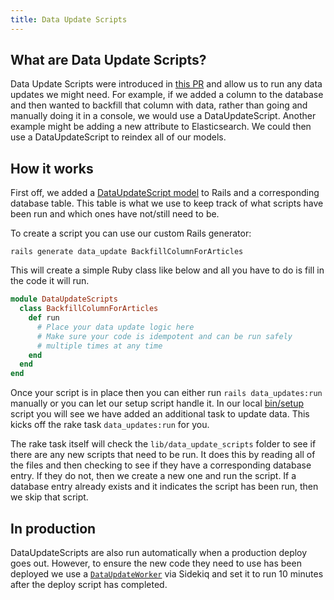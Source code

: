 ```yaml
---
title: Data Update Scripts
---
```


## What are Data Update Scripts?

Data Update Scripts were introduced in
[this PR](https://github.com/letsbuildgg/dev.to/pull/6025) and allow us to run
any data updates we might need. For example, if we added a column to the
database and then wanted to backfill that column with data, rather than going
and manually doing it in a console, we would use a DataUpdateScript. Another
example might be adding a new attribute to Elasticsearch. We could then use a
DataUpdateScript to reindex all of our models.

## How it works

First off, we added a
[DataUpdateScript model](https://github.com/letsbuildgg/dev.to/blob/master/app/models/data_update_script.rb)
to Rails and a corresponding database table. This table is what we use to keep
track of what scripts have been run and which ones have not/still need to be.

To create a script you can use our custom Rails generator:

```
rails generate data_update BackfillColumnForArticles
```

This will create a simple Ruby class like below and all you have to do is fill
in the code it will run.

```ruby
module DataUpdateScripts
  class BackfillColumnForArticles
    def run
      # Place your data update logic here
      # Make sure your code is idempotent and can be run safely
      # multiple times at any time
    end
  end
end
```

Once your script is in place then you can either run `rails data_updates:run`
manually or you can let our setup script handle it. In our local
[bin/setup](https://github.com/letsbuildgg/dev.to/blob/master/bin/setup) script
you will see we have added an additional task to update data. This kicks off the
rake task `data_updates:run` for you.

The rake task itself will check the `lib/data_update_scripts` folder to see if
there are any new scripts that need to be run. It does this by reading all of
the files and then checking to see if they have a corresponding database entry.
If they do not, then we create a new one and run the script. If a database entry
already exists and it indicates the script has been run, then we skip that
script.

## In production

DataUpdateScripts are also run automatically when a production deploy goes out.
However, to ensure the new code they need to use has been deployed we use a
[`DataUpdateWorker`](https://github.com/letsbuildgg/dev.to/blob/master/app/workers/data_update_worker.rb)
via Sidekiq and set it to run 10 minutes after the deploy script has completed.
